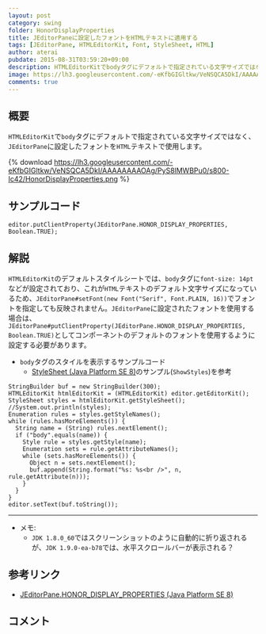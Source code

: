 ```yaml
---
layout: post
category: swing
folder: HonorDisplayProperties
title: JEditorPaneに設定したフォントをHTMLテキストに適用する
tags: [JEditorPane, HTMLEditorKit, Font, StyleSheet, HTML]
author: aterai
pubdate: 2015-08-31T03:59:20+09:00
description: HTMLEditorKitでbodyタグにデフォルトで指定されている文字サイズではなく、JEditorPaneに設定したフォントをHTMLテキストで使用します。
image: https://lh3.googleusercontent.com/-eKfbGIGltkw/VeNSQCA5DkI/AAAAAAAAOAg/PyS8lMWBPu0/s800-Ic42/HonorDisplayProperties.png
comments: true
---
```

## 概要
`HTMLEditorKit`で`body`タグにデフォルトで指定されている文字サイズではなく、`JEditorPane`に設定したフォントを`HTML`テキストで使用します。

{% download https://lh3.googleusercontent.com/-eKfbGIGltkw/VeNSQCA5DkI/AAAAAAAAOAg/PyS8lMWBPu0/s800-Ic42/HonorDisplayProperties.png %}

## サンプルコード
<pre class="prettyprint"><code>editor.putClientProperty(JEditorPane.HONOR_DISPLAY_PROPERTIES, Boolean.TRUE);
</code></pre>

## 解説
`HTMLEditorKit`のデフォルトスタイルシートでは、`body`タグに`font-size: 14pt`などが設定されており、これが`HTML`テキストのデフォルト文字サイズになっているため、`JEditorPane#setFont(new Font("Serif", Font.PLAIN, 16))`でフォントを指定しても反映されません。`JEditorPane`に設定されたフォントを使用する場合は、`JEditorPane#putClientProperty(JEditorPane.HONOR_DISPLAY_PROPERTIES, Boolean.TRUE)`としてコンポーネントのデフォルトのフォントを使用するように設定する必要があります。

- `body`タグのスタイルを表示するサンプルコード
    - [StyleSheet (Java Platform SE 8)](https://docs.oracle.com/javase/jp/8/docs/api/javax/swing/text/html/StyleSheet.html)のサンプル(`ShowStyles`)を参考

<!-- dummy comment line for breaking list -->

<pre class="prettyprint"><code>StringBuilder buf = new StringBuilder(300);
HTMLEditorKit htmlEditorKit = (HTMLEditorKit) editor.getEditorKit();
StyleSheet styles = htmlEditorKit.getStyleSheet();
//System.out.println(styles);
Enumeration rules = styles.getStyleNames();
while (rules.hasMoreElements()) {
  String name = (String) rules.nextElement();
  if ("body".equals(name)) {
    Style rule = styles.getStyle(name);
    Enumeration sets = rule.getAttributeNames();
    while (sets.hasMoreElements()) {
      Object n = sets.nextElement();
      buf.append(String.format("%s: %s&lt;br /&gt;", n, rule.getAttribute(n)));
    }
  }
}
editor.setText(buf.toString());
</code></pre>

- - - -
- メモ:
    - `JDK 1.8.0_60`ではスクリーンショットのように自動的に折り返されるが、`JDK 1.9.0-ea-b78`では、水平スクロールバーが表示される？

<!-- dummy comment line for breaking list -->

## 参考リンク
- [JEditorPane.HONOR_DISPLAY_PROPERTIES (Java Platform SE 8)](https://docs.oracle.com/javase/jp/8/docs/api/javax/swing/JEditorPane.html#HONOR_DISPLAY_PROPERTIES)

<!-- dummy comment line for breaking list -->

## コメント
